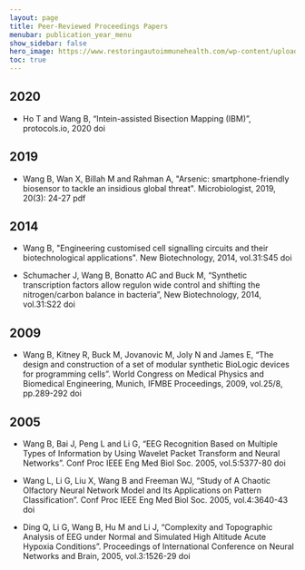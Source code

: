 ```yaml
---
layout: page
title: Peer-Reviewed Proceedings Papers
menubar: publication_year_menu
show_sidebar: false
hero_image: https://www.restoringautoimmunehealth.com/wp-content/uploads/2019/01/DNA-image-1080x640.jpg
toc: true
---
```


## 2020
* Ho T and Wang B, “Intein-assisted Bisection Mapping (IBM)”, protocols.io, 2020  doi

## 2019
* Wang B, Wan X, Billah M and Rahman A, "Arsenic: smartphone-friendly biosensor to tackle an insidious global threat". Microbiologist, 2019, 20(3): 24-27  pdf 

## 2014 
* Wang B, "Engineering customised cell signalling circuits and their biotechnological applications". New Biotechnology, 2014, vol.31:S45  doi 

* Schumacher J, Wang B, Bonatto AC and Buck M, “Synthetic transcription factors allow regulon wide control and shifting the nitrogen/carbon balance in bacteria”, New Biotechnology, 2014, vol.31:S22  doi

## 2009
* Wang B, Kitney R, Buck M, Jovanovic M, Joly N and James E, “The design and construction of a set of modular synthetic BioLogic devices for programming cells”. World Congress on Medical Physics and Biomedical Engineering, Munich, IFMBE Proceedings, 2009, vol.25/8, pp.289-292  doi

## 2005
* Wang B, Bai J, Peng L and Li G, “EEG Recognition Based on Multiple Types of Information by Using Wavelet Packet Transform and Neural Networks”. Conf Proc IEEE Eng Med Biol Soc. 2005, vol.5:5377-80  doi

* Wang L, Li G, Liu X, Wang B and Freeman WJ, “Study of A Chaotic Olfactory Neural Network Model and Its Applications on Pattern Classification”. Conf Proc IEEE Eng Med Biol Soc. 2005, vol.4:3640-43  doi

* Ding Q, Li G, Wang B, Hu M and Li J, “Complexity and Topographic Analysis of EEG under Normal and Simulated High Altitude Acute Hypoxia Conditions”. Proceedings of International Conference on Neural Networks and Brain, 2005, vol.3:1526-29  doi
